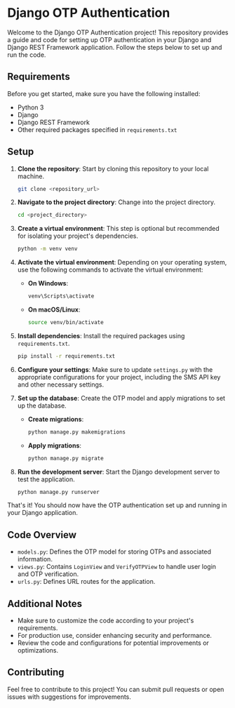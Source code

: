 # Django OTP Authentication

Welcome to the Django OTP Authentication project! This repository provides a guide and code for setting up OTP authentication in your Django and Django REST Framework application. Follow the steps below to set up and run the code.

## Requirements

Before you get started, make sure you have the following installed:

- Python 3
- Django
- Django REST Framework
- Other required packages specified in `requirements.txt`

## Setup

1. **Clone the repository**: Start by cloning this repository to your local machine.

    ```bash
    git clone <repository_url>
    ```

2. **Navigate to the project directory**: Change into the project directory.

    ```bash
    cd <project_directory>
    ```

3. **Create a virtual environment**: This step is optional but recommended for isolating your project's dependencies.

    ```bash
    python -m venv venv
    ```

4. **Activate the virtual environment**: Depending on your operating system, use the following commands to activate the virtual environment:

    - **On Windows**:

        ```bash
        venv\Scripts\activate
        ```

    - **On macOS/Linux**:

        ```bash
        source venv/bin/activate
        ```

5. **Install dependencies**: Install the required packages using `requirements.txt`.

    ```bash
    pip install -r requirements.txt
    ```

6. **Configure your settings**: Make sure to update `settings.py` with the appropriate configurations for your project, including the SMS API key and other necessary settings.

7. **Set up the database**: Create the OTP model and apply migrations to set up the database.

    - **Create migrations**:

        ```bash
        python manage.py makemigrations
        ```

    - **Apply migrations**:

        ```bash
        python manage.py migrate
        ```

8. **Run the development server**: Start the Django development server to test the application.

    ```bash
    python manage.py runserver
    ```

That's it! You should now have the OTP authentication set up and running in your Django application.

## Code Overview

- `models.py`: Defines the OTP model for storing OTPs and associated information.
- `views.py`: Contains `LoginView` and `VerifyOTPView` to handle user login and OTP verification.
- `urls.py`: Defines URL routes for the application.

## Additional Notes

- Make sure to customize the code according to your project's requirements.
- For production use, consider enhancing security and performance.
- Review the code and configurations for potential improvements or optimizations.

## Contributing

Feel free to contribute to this project! You can submit pull requests or open issues with suggestions for improvements.
